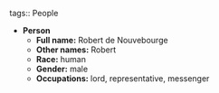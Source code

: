 tags:: People

- **Person**
	- **Full name:** Robert de Nouvebourge
	- **Other names:** Robert
	- **Race:** human
	- **Gender:** male
	- **Occupations:** lord, representative, messenger